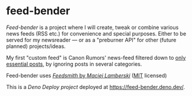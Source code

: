 # feed-bender

*Feed-bender* is a project where I will create, tweak or combine various news feeds (RSS etc.) for convenience and special purposes. Either to be served for my newsreader — or as a "preburner API" for other (future planned) projects/ideas.

My first "custom feed" is Canon Rumors' news-feed filtered down to [only essential posts](https://feed-bender.deno.dev/canon/crfeed.json), by ignoring posts in several categories.

Feed-bender uses [*Feedsmith* by *Maciej Lamberski*](https://github.com/macieklamberski/feedsmith) ([MIT](https://github.com/macieklamberski/feedsmith/blob/main/LICENSE) licensed)

This is a *Deno Deploy project* deployed at https://feed-bender.deno.dev/.
